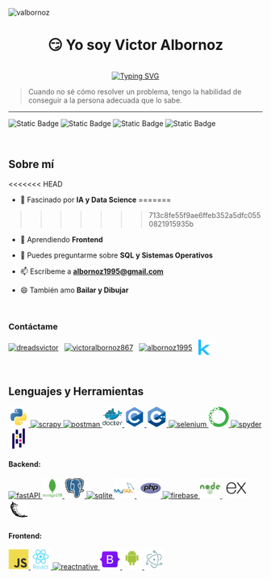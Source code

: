 <!-- ### Hi there 👋 -->

<!-- Welcome to the raw code of my README.MD
        😊 ¡take what you like!
-->
<p align="left"> <img src="https://komarev.com/ghpvc/?username=valbornoz&label=Profile%20views&color=0e75b6&style=flat" alt="valbornoz" /> </p>
<h1 align="center">😏 Yo soy Victor Albornoz</h1>
<br/>
<!--<h3 align="center">Programador en multiples tecnologias, especializado en Python y webscraping. </h3>-->
<div align="center"><a href="https://git.io/typing-svg"><img src="https://readme-typing-svg.demolab.com?font=Fira+Code&pause=1000&color=1FD80F&width=435&lines=Programador+en+múltiples+tecnologías;Especialista+en+Python+y+webscraping;.+.+." alt="Typing SVG" /></a></div>


>Cuando no sé cómo resolver un problema, tengo la habilidad de conseguir a la persona adecuada que lo sabe.
<hr/>
<p>
<img alt="Static Badge" src="https://img.shields.io/badge/Mi%20Stack-FARM-blue?labelColor=595959"> 
<img alt="Static Badge" src="https://img.shields.io/badge/Fast--API-blue?logo=fastapi&labelColor=595959">
<img alt="Static Badge" src="https://img.shields.io/badge/React-blue?logo=react&labelColor=595959">
<img alt="Static Badge" src="https://img.shields.io/badge/MongoDB-blue?logo=mongodb&labelColor=595959">
<p/>


<!--Mi stack en blanco-->
<!--
<img alt="Static Badge" src="https://img.shields.io/badge/Mi%20Stack-FARM-blue?labelColor=595959&logoColor=white"> 
<img alt="Static Badge" src="https://img.shields.io/badge/Fast--API-blue?logo=fastapi&labelColor=595959&logoColor=white">
<img alt="Static Badge" src="https://img.shields.io/badge/React-blue?logo=react&labelColor=595959&logoColor=white">
<img alt="Static Badge" src="https://img.shields.io/badge/MongoDB-blue?logo=mongodb&labelColor=595959&logoColor=white">
-->

<br/>

## Sobre mí
<<<<<<< HEAD

- 🧠 Fascinado por **IA y Data Science**
=======
>>>>>>> 713c8fe55f9ae6ffeb352a5dfc0550821915935b

- 🌱 Aprendiendo **Frontend**

- 💬 Puedes preguntarme sobre **SQL y Sistemas Operativos**

- 📫 Escríbeme a **albornoz1995@gmail.com**

- 😄 También amo **Bailar y Dibujar**

<br/>


### Contáctame
<p align="left">
<a href="https://instagram.com/dreadsvictor" target="blank"><img align="center" src="https://raw.githubusercontent.com/rahuldkjain/github-profile-readme-generator/master/src/images/icons/Social/instagram.svg" alt="dreadsvictor" height="30" width="40" /></a>&nbsp;&nbsp;
<a href="https://www.youtube.com/c/victoralbornoz867" target="blank"><img align="center" src="https://raw.githubusercontent.com/rahuldkjain/github-profile-readme-generator/master/src/images/icons/Social/youtube.svg" alt="victoralbornoz867" height="42" width="40" /></a>&nbsp;&nbsp;
<a href="https://www.hackerrank.com/albornoz1995" target="blank"><img align="center" src="https://raw.githubusercontent.com/rahuldkjain/github-profile-readme-generator/master/src/images/icons/Social/hackerrank.svg" alt="albornoz1995" height="30" width="40" /></a>
<a href="https://www.kaggle.com/victoralbornoz" target="blank"><img align="center" src="https://raw.githubusercontent.com/devicons/devicon/master/icons/kaggle/kaggle-original.svg" alt="victoralbornoz" height="30" width="40" /></a>
</p>
<br/>

<h2 align="left">Lenguajes y Herramientas</h2>
<p align="left">
    <a href="https://www.python.org" target="_blank" rel="noreferrer"> 
        <img src="https://raw.githubusercontent.com/devicons/devicon/master/icons/python/python-original.svg" alt="python" width="40" height="40"/> 
    </a>
    <a href="https://scrapy.org/" target="_blank" rel="noreferrer"> 
        <img src="https://scrapeops.io/img/sdk-icons/scrapy-logo.png" alt="scrapy" width="40" height="40"/> 
    </a>  
    <a href="https://postman.com" target="_blank" rel="noreferrer"> 
        <img src="https://www.vectorlogo.zone/logos/getpostman/getpostman-icon.svg" alt="postman" width="40" height="40"/> 
    </a>
    <a href="https://www.docker.com/" target="_blank" rel="noreferrer"> 
        <img src="https://raw.githubusercontent.com/devicons/devicon/master/icons/docker/docker-original-wordmark.svg" alt="docker" width="40" height="40"/> 
    </a>
    <a href="https://www.cprogramming.com/" target="_blank" rel="noreferrer"> 
        <img src="https://raw.githubusercontent.com/devicons/devicon/master/icons/c/c-original.svg" alt="c" width="40" height="40"/> 
    </a> 
    <a href="https://www.w3schools.com/cpp/" target="_blank" rel="noreferrer"> 
        <img src="https://raw.githubusercontent.com/devicons/devicon/master/icons/cplusplus/cplusplus-original.svg" alt="cplusplus" width="40" height="40"/> 
    </a>
    <a href="https://www.selenium.dev" target="_blank" rel="noreferrer"> 
        <img src="https://raw.githubusercontent.com/detain/svg-logos/780f25886640cef088af994181646db2f6b1a3f8/svg/selenium-logo.svg" alt="selenium" width="40" height="40"/> 
    </a>
    <a href="https://www.anaconda.com/" target="_blank" rel="noreferrer"> 
        <img src="https://raw.githubusercontent.com/devicons/devicon/master/icons/anaconda/anaconda-original.svg" alt="anaconda" width="40" height="40"/> 
    </a>
    <a href="https://www.spyder-ide.org/" target="_blank" rel="noreferrer"> 
        <img src="https://numfocus.org/wp-content/uploads/2022/12/spyder-logomark-background300x300.png" alt="spyder" width="40" height="40"/> 
    </a>
    <a href="https://pandas.pydata.org/" target="_blank" rel="noreferrer"> 
        <img src="https://raw.githubusercontent.com/devicons/devicon/2ae2a900d2f041da66e950e4d48052658d850630/icons/pandas/pandas-original.svg" alt="pandas" width="40" height="40"/> 
    </a>
</p>

<h4 align="left">Backend:</h4>
<p align="left">
    <a href="https://fastapi.tiangolo.com/" target="_blank" rel="noreferrer"> 
        <img src="https://fastapi.tiangolo.com/img/logo-margin/logo-teal.png" alt="fastAPI" width="86" height="32"/> 
    </a>
    <a href="https://www.mongodb.com/" target="_blank" rel="noreferrer"> 
        <img src="https://raw.githubusercontent.com/devicons/devicon/master/icons/mongodb/mongodb-plain-wordmark.svg" alt="mongodb" width="40" height="40"/> 
    </a> 
    <a href="https://www.postgresql.org" target="_blank" rel="noreferrer"> 
        <img src="https://raw.githubusercontent.com/devicons/devicon/master/icons/postgresql/postgresql-original.svg" alt="postgresql" width="40" height="40"/> 
    </a> 
    <a href="https://www.sqlite.org/" target="_blank" rel="noreferrer"> 
        <img src="https://www.vectorlogo.zone/logos/sqlite/sqlite-icon.svg" alt="sqlite" width="40" height="40"/> 
    </a>
    <a href="https://www.mysql.com/" target="_blank" rel="noreferrer"> 
        <img src="https://raw.githubusercontent.com/devicons/devicon/master/icons/mysql/mysql-original-wordmark.svg" alt="mysql" width="40" height="40"/> 
    </a>&nbsp;
    <a href="https://www.php.net" target="_blank" rel="noreferrer"> 
        <img src="https://raw.githubusercontent.com/devicons/devicon/master/icons/php/php-original.svg" alt="php" width="40" height="40"/>
    </a>
    <a href="https://firebase.google.com/" target="_blank" rel="noreferrer"> 
        <img src="https://www.vectorlogo.zone/logos/firebase/firebase-icon.svg" alt="firebase" width="40" height="40"/> 
    </a>
    <a href="https://nodejs.org" target="_blank" rel="noreferrer"> 
        <img src="https://raw.githubusercontent.com/devicons/devicon/master/icons/nodejs/nodejs-plain-wordmark.svg" alt="nodejs" width="40" height="40"/> 
    </a>&nbsp;
    <a href="https://expressjs.com" target="_blank" rel="noreferrer"> 
        <img src="https://raw.githubusercontent.com/devicons/devicon/master/icons/express/express-original.svg" alt="express" width="40" height="40"/> 
    </a>
    <a href="https://flask.palletsprojects.com/" target="_blank" rel="noreferrer"> 
        <img src="https://raw.githubusercontent.com/devicons/devicon/master/icons/flask/flask-original.svg" alt="flask" width="40" height="40"/> 
    </a>
</p>

<h4 align="left">Frontend:</h4>
<p align="left">
    <a href="https://developer.mozilla.org/en-US/docs/Web/JavaScript" target="_blank" rel="noreferrer"> 
        <img src="https://raw.githubusercontent.com/devicons/devicon/master/icons/javascript/javascript-original.svg" alt="javascript" width="40" height="40"/> 
    </a> 
    <a href="https://reactjs.org/" target="_blank" rel="noreferrer"> 
        <img src="https://raw.githubusercontent.com/devicons/devicon/master/icons/react/react-original-wordmark.svg" alt="react" width="40" height="40"/> 
    </a> 
    <a href="https://reactnative.dev/" target="_blank" rel="noreferrer"> 
        <img src="https://reactnative.dev/img/header_logo.svg" alt="reactnative" width="40" height="40"/> 
    </a> 
    <a href="https://getbootstrap.com" target="_blank" rel="noreferrer"> 
        <img src="https://raw.githubusercontent.com/devicons/devicon/master/icons/bootstrap/bootstrap-original.svg" alt="bootstrap" width="40" height="40"/> 
    </a>
    <!--
    <a href="https://tailwindcss.com/" target="_blank" rel="noreferrer"> 
        <img src="https://www.vectorlogo.zone/logos/tailwindcss/tailwindcss-icon.svg" alt="tailwind" width="40" height="40"/> 
    </a>
    -->
    <a href="https://developer.android.com" target="_blank" rel="noreferrer"> 
        <img src="https://raw.githubusercontent.com/devicons/devicon/master/icons/android/android-original-wordmark.svg" alt="android" width="40" height="40"/>
    </a>
    <a href="https://www.electronjs.org" target="_blank" rel="noreferrer">
        <img src="https://raw.githubusercontent.com/devicons/devicon/master/icons/electron/electron-original.svg" alt="electron" width="40" height="40"/>
    </a>
</p>
